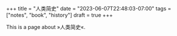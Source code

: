 +++
title = "人类简史"
date = "2023-06-07T22:48:03-07:00"
tags = ["notes", "book", "history"]
draft = true
+++

This is a page about »人类简史«.
